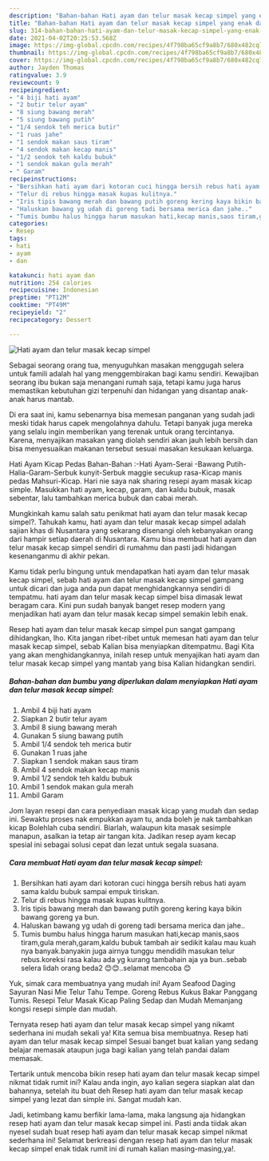```yaml
---
description: "Bahan-bahan Hati ayam dan telur masak kecap simpel yang enak dan Mudah Dibuat"
title: "Bahan-bahan Hati ayam dan telur masak kecap simpel yang enak dan Mudah Dibuat"
slug: 314-bahan-bahan-hati-ayam-dan-telur-masak-kecap-simpel-yang-enak-dan-mudah-dibuat
date: 2021-04-02T20:25:53.568Z
image: https://img-global.cpcdn.com/recipes/4f798ba65cf9a8b7/680x482cq70/hati-ayam-dan-telur-masak-kecap-simpel-foto-resep-utama.jpg
thumbnail: https://img-global.cpcdn.com/recipes/4f798ba65cf9a8b7/680x482cq70/hati-ayam-dan-telur-masak-kecap-simpel-foto-resep-utama.jpg
cover: https://img-global.cpcdn.com/recipes/4f798ba65cf9a8b7/680x482cq70/hati-ayam-dan-telur-masak-kecap-simpel-foto-resep-utama.jpg
author: Jayden Thomas
ratingvalue: 3.9
reviewcount: 9
recipeingredient:
- "4 biji hati ayam"
- "2 butir telur ayam"
- "8 siung bawang merah"
- "5 siung bawang putih"
- "1/4 sendok teh merica butir"
- "1 ruas jahe"
- "1 sendok makan saus tiram"
- "4 sendok makan kecap manis"
- "1/2 sendok teh kaldu bubuk"
- "1 sendok makan gula merah"
- " Garam"
recipeinstructions:
- "Bersihkan hati ayam dari kotoran cuci hingga bersih rebus hati ayam sama kaldu bubuk sampai empuk tiriskan."
- "Telur di rebus hingga masak kupas kulitnya."
- "Iris tipis bawang merah dan bawang putih goreng kering kaya bikin bawang goreng ya bun."
- "Haluskan bawang yg udah di goreng tadi bersama merica dan jahe.."
- "Tumis bumbu halus hingga harum masukan hati,kecap manis,saos tiram,gula merah,garam,kaldu bubuk tambah air sedikit kalau mau kuah nya banyak.banyakin juga airnya tunggu mendidih masukan telur rebus.koreksi rasa kalau ada yg kurang tambahain aja ya bun..sebab selera lidah orang beda2 😊😊..selamat mencoba 😊"
categories:
- Resep
tags:
- hati
- ayam
- dan

katakunci: hati ayam dan 
nutrition: 254 calories
recipecuisine: Indonesian
preptime: "PT12M"
cooktime: "PT49M"
recipeyield: "2"
recipecategory: Dessert

---
```



![Hati ayam dan telur masak kecap simpel](https://img-global.cpcdn.com/recipes/4f798ba65cf9a8b7/680x482cq70/hati-ayam-dan-telur-masak-kecap-simpel-foto-resep-utama.jpg)

Sebagai seorang orang tua, menyuguhkan masakan menggugah selera untuk famili adalah hal yang menggembirakan bagi kamu sendiri. Kewajiban seorang ibu bukan saja menangani rumah saja, tetapi kamu juga harus memastikan kebutuhan gizi terpenuhi dan hidangan yang disantap anak-anak harus mantab.

Di era  saat ini, kamu sebenarnya bisa memesan panganan yang sudah jadi meski tidak harus capek mengolahnya dahulu. Tetapi banyak juga mereka yang selalu ingin memberikan yang terenak untuk orang tercintanya. Karena, menyajikan masakan yang diolah sendiri akan jauh lebih bersih dan bisa menyesuaikan makanan tersebut sesuai masakan kesukaan keluarga. 

Hati Ayam Kicap Pedas Bahan-Bahan :-Hati Ayam-Serai -Bawang Putih-Halia-Garam-Serbuk kunyit-Serbuk maggie secukup rasa-Kicap manis pedas Mahsuri-Kicap. Hari nie saya nak sharing resepi ayam masak kicap simple. Masukkan hati ayam, kecap, garam, dan kaldu bubuk, masak sebentar, lalu tambahkan merica bubuk dan cabai merah.

Mungkinkah kamu salah satu penikmat hati ayam dan telur masak kecap simpel?. Tahukah kamu, hati ayam dan telur masak kecap simpel adalah sajian khas di Nusantara yang sekarang disenangi oleh kebanyakan orang dari hampir setiap daerah di Nusantara. Kamu bisa membuat hati ayam dan telur masak kecap simpel sendiri di rumahmu dan pasti jadi hidangan kesenanganmu di akhir pekan.

Kamu tidak perlu bingung untuk mendapatkan hati ayam dan telur masak kecap simpel, sebab hati ayam dan telur masak kecap simpel gampang untuk dicari dan juga anda pun dapat menghidangkannya sendiri di tempatmu. hati ayam dan telur masak kecap simpel bisa dimasak lewat beragam cara. Kini pun sudah banyak banget resep modern yang menjadikan hati ayam dan telur masak kecap simpel semakin lebih enak.

Resep hati ayam dan telur masak kecap simpel pun sangat gampang dihidangkan, lho. Kita jangan ribet-ribet untuk memesan hati ayam dan telur masak kecap simpel, sebab Kalian bisa menyiapkan ditempatmu. Bagi Kita yang akan menghidangkannya, inilah resep untuk menyajikan hati ayam dan telur masak kecap simpel yang mantab yang bisa Kalian hidangkan sendiri.

<!--inarticleads1-->

##### Bahan-bahan dan bumbu yang diperlukan dalam menyiapkan Hati ayam dan telur masak kecap simpel:

1. Ambil 4 biji hati ayam
1. Siapkan 2 butir telur ayam
1. Ambil 8 siung bawang merah
1. Gunakan 5 siung bawang putih
1. Ambil 1/4 sendok teh merica butir
1. Gunakan 1 ruas jahe
1. Siapkan 1 sendok makan saus tiram
1. Ambil 4 sendok makan kecap manis
1. Ambil 1/2 sendok teh kaldu bubuk
1. Ambil 1 sendok makan gula merah
1. Ambil  Garam


Jom layan resepi dan cara penyediaan masak kicap yang mudah dan sedap ini. Sewaktu proses nak empukkan ayam tu, anda boleh je nak tambahkan kicap Bolehlah cuba sendiri. Biarlah, walaupun kita masak sesimple manapun, asalkan ia tetap air tangan kita. Jadikan resep ayam kecap spesial ini sebagai solusi cepat dan lezat untuk segala suasana. 

<!--inarticleads2-->

##### Cara membuat Hati ayam dan telur masak kecap simpel:

1. Bersihkan hati ayam dari kotoran cuci hingga bersih rebus hati ayam sama kaldu bubuk sampai empuk tiriskan.
1. Telur di rebus hingga masak kupas kulitnya.
1. Iris tipis bawang merah dan bawang putih goreng kering kaya bikin bawang goreng ya bun.
1. Haluskan bawang yg udah di goreng tadi bersama merica dan jahe..
1. Tumis bumbu halus hingga harum masukan hati,kecap manis,saos tiram,gula merah,garam,kaldu bubuk tambah air sedikit kalau mau kuah nya banyak.banyakin juga airnya tunggu mendidih masukan telur rebus.koreksi rasa kalau ada yg kurang tambahain aja ya bun..sebab selera lidah orang beda2 😊😊..selamat mencoba 😊


Yuk, simak cara membuatnya yang mudah ini! Ayam Seafood Daging Sayuran Nasi Mie Telur Tahu Tempe. Goreng Rebus Kukus Bakar Panggang Tumis. Resepi Telur Masak Kicap Paling Sedap dan Mudah Memanjang kongsi resepi simple dan mudah. 

Ternyata resep hati ayam dan telur masak kecap simpel yang nikamt sederhana ini mudah sekali ya! Kita semua bisa membuatnya. Resep hati ayam dan telur masak kecap simpel Sesuai banget buat kalian yang sedang belajar memasak ataupun juga bagi kalian yang telah pandai dalam memasak.

Tertarik untuk mencoba bikin resep hati ayam dan telur masak kecap simpel nikmat tidak rumit ini? Kalau anda ingin, ayo kalian segera siapkan alat dan bahannya, setelah itu buat deh Resep hati ayam dan telur masak kecap simpel yang lezat dan simple ini. Sangat mudah kan. 

Jadi, ketimbang kamu berfikir lama-lama, maka langsung aja hidangkan resep hati ayam dan telur masak kecap simpel ini. Pasti anda tiidak akan nyesel sudah buat resep hati ayam dan telur masak kecap simpel nikmat sederhana ini! Selamat berkreasi dengan resep hati ayam dan telur masak kecap simpel enak tidak rumit ini di rumah kalian masing-masing,ya!.

